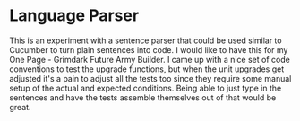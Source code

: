 # Language Parser

This is an experiment with a sentence parser that could be used similar to
Cucumber to turn plain sentences into code. I would like to have this for my
One Page - Grimdark Future Army Builder. I came up with a nice set of code
conventions to test the upgrade functions, but when the unit upgrades get
adjusted it's a pain to adjust all the tests too since they require some manual
setup of the actual and expected conditions. Being able to just type in the
sentences and have the tests assemble themselves out of that would be great.

